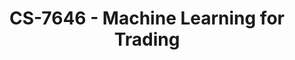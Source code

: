 ---
layout: course
title: CS-7646 - Machine Learning for Trading
aliases: ML4T
course_id: CS-7646
permalink: /CS-7646/
avg_difficulty: 2.53
avg_rating: 4.05
avg_workload: 11.17
---